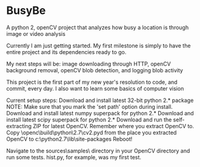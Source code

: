 # BusyBe
A python 2, openCV project that analyzes how busy a location is through image or video analysis

Currently I am just getting started. My first milestone is simply to have the entire project and its dependencies ready to go. 

My next steps will be: image downloading through HTTP, openCV background removal, openCV blob detection, and logging blob activity

This project is the first part of my new year's resolution to code, and commit, every day. I also want to learn some basics of computer vision


Current setup steps:
Download and install latest 32-bit python 2.* package NOTE: Make sure that you mark the 'set path' option during install.
Download and install latest numpy superpack for python 2.*
Download and install latest scipy superpack for python 2.*
Download and run the self-extracting ZIP for latest OpenCV. Remember where you extract OpenCV to.
Copy \openc\build\python\2.7\cv2.pyd from the place you extracted OpenCV to c:\python2.7\lib\site-packages
Reboot!

Navigate to the sources\samples\ directory in your OpenCV directory and run some tests. hist.py, for example, was my first test.
